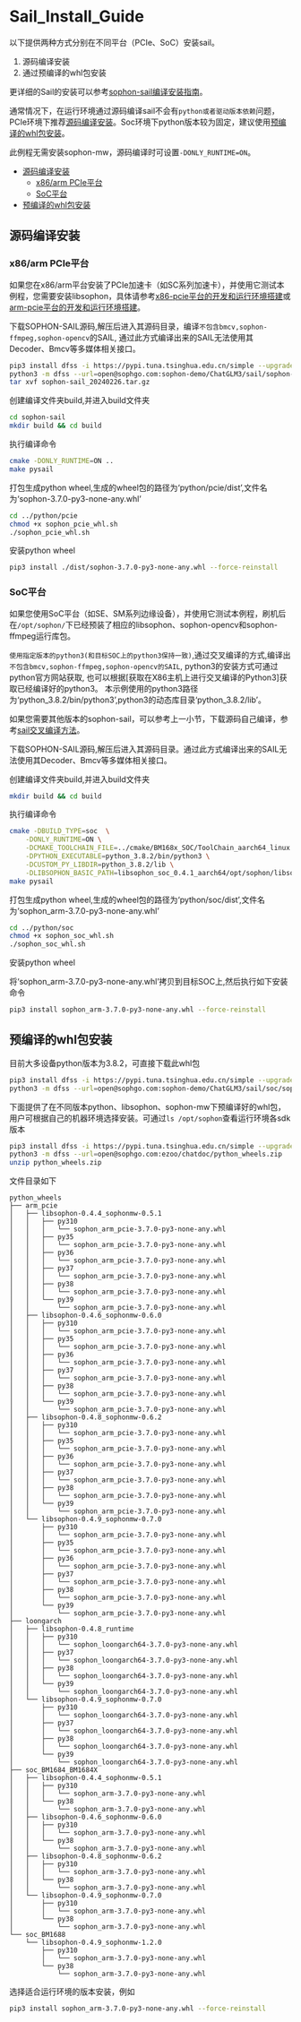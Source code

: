 # Sail_Install_Guide<!-- omit in toc -->

以下提供两种方式分别在不同平台（PCIe、SoC）安装sail。
1. 源码编译安装
2. 通过预编译的whl包安装

更详细的Sail的安装可以参考[sophon-sail编译安装指南](https://doc.sophgo.com/sdk-docs/v23.07.01/docs_latest_release/docs/sophon-sail/docs/zh/html/1_build.html#)。

通常情况下，在运行环境通过源码编译sail不会有`python或者驱动版本依赖`问题，PCIe环境下推荐[源码编译安装](#源码编译安装)。Soc环境下python版本较为固定，建议使用[预编译的whl包安装](#预编译的whl包安装)。

此例程无需安装sophon-mw，源码编译时可设置`-DONLY_RUNTIME=ON`。

- [源码编译安装](#源码编译安装)
  - [x86/arm PCIe平台](#x86arm-pcie平台)
  - [SoC平台](#soc平台)
- [预编译的whl包安装](#预编译的whl包安装)

## 源码编译安装
### x86/arm PCIe平台

如果您在x86/arm平台安装了PCIe加速卡（如SC系列加速卡），并使用它测试本例程，您需要安装libsophon，具体请参考[x86-pcie平台的开发和运行环境搭建](./Environment_Install_Guide.md#3-x86-pcie平台的开发和运行环境搭建)或[arm-pcie平台的开发和运行环境搭建](./Environment_Install_Guide.md#5-arm-pcie平台的开发和运行环境搭建)。

下载SOPHON-SAIL源码,解压后进入其源码目录，编译`不包含bmcv,sophon-ffmpeg,sophon-opencv`的SAIL, 通过此方式编译出来的SAIL无法使用其Decoder、Bmcv等多媒体相关接口。
```bash
pip3 install dfss -i https://pypi.tuna.tsinghua.edu.cn/simple --upgrade
python3 -m dfss --url=open@sophgo.com:sophon-demo/ChatGLM3/sail/sophon-sail_20240226.tar.gz
tar xvf sophon-sail_20240226.tar.gz
```

创建编译文件夹build,并进入build文件夹
```bash
cd sophon-sail
mkdir build && cd build
```
执行编译命令

```bash
cmake -DONLY_RUNTIME=ON ..
make pysail
```
打包生成python wheel,生成的wheel包的路径为‘python/pcie/dist’,文件名为‘sophon-3.7.0-py3-none-any.whl’
```bash
cd ../python/pcie
chmod +x sophon_pcie_whl.sh
./sophon_pcie_whl.sh
```
安装python wheel

```bash
pip3 install ./dist/sophon-3.7.0-py3-none-any.whl --force-reinstall
```

### SoC平台

如果您使用SoC平台（如SE、SM系列边缘设备），并使用它测试本例程，刷机后在`/opt/sophon/`下已经预装了相应的libsophon、sophon-opencv和sophon-ffmpeg运行库包。

`使用指定版本的python3(和目标SOC上的python3保持一致)`,通过交叉编译的方式,编译出`不包含bmcv,sophon-ffmpeg,sophon-opencv的SAIL`, python3的安装方式可通过python官方网站获取, 也可以根据[获取在X86主机上进行交叉编译的Python3]获取已经编译好的python3。 本示例使用的python3路径为‘python_3.8.2/bin/python3’,python3的动态库目录‘python_3.8.2/lib’。

如果您需要其他版本的sophon-sail，可以参考上一小节，下载源码自己编译，参考[sail交叉编译方法](https://doc.sophgo.com/sdk-docs/v23.07.01/docs_latest_release/docs/sophon-sail/docs/zh/html/1_build.html#id5)。

下载SOPHON-SAIL源码,解压后进入其源码目录。通过此方式编译出来的SAIL无法使用其Decoder、Bmcv等多媒体相关接口。

创建编译文件夹build,并进入build文件夹
```bash
mkdir build && cd build
```
执行编译命令
```bash
cmake -DBUILD_TYPE=soc  \
    -DONLY_RUNTIME=ON \
    -DCMAKE_TOOLCHAIN_FILE=../cmake/BM168x_SOC/ToolChain_aarch64_linux.cmake \
    -DPYTHON_EXECUTABLE=python_3.8.2/bin/python3 \
    -DCUSTOM_PY_LIBDIR=python_3.8.2/lib \
    -DLIBSOPHON_BASIC_PATH=libsophon_soc_0.4.1_aarch64/opt/sophon/libsophon-0.4.1 ..
make pysail
```
打包生成python wheel,生成的wheel包的路径为‘python/soc/dist’,文件名为‘sophon_arm-3.7.0-py3-none-any.whl’
```bash
cd ../python/soc
chmod +x sophon_soc_whl.sh
./sophon_soc_whl.sh
```
安装python wheel

将‘sophon_arm-3.7.0-py3-none-any.whl’拷贝到目标SOC上,然后执行如下安装命令
```bash
pip3 install sophon_arm-3.7.0-py3-none-any.whl --force-reinstall
```

## 预编译的whl包安装

目前大多设备python版本为3.8.2，可直接下载此whl包

```bash
pip3 install dfss -i https://pypi.tuna.tsinghua.edu.cn/simple --upgrade
python3 -m dfss --url=open@sophgo.com:sophon-demo/ChatGLM3/sail/soc/sophon_arm-3.7.0-py3-none-any.whl
```

下面提供了在不同版本python、libsophon、sophon-mw下预编译好的whl包，用户可根据自己的机器环境选择安装。可通过`ls /opt/sophon`查看运行环境各sdk版本
```bash
pip3 install dfss -i https://pypi.tuna.tsinghua.edu.cn/simple --upgrade
python3 -m dfss --url=open@sophgo.com:ezoo/chatdoc/python_wheels.zip
unzip python_wheels.zip
```

文件目录如下
```
python_wheels
├── arm_pcie
│   ├── libsophon-0.4.4_sophonmw-0.5.1
│   │   ├── py310
│   │   │   └── sophon_arm_pcie-3.7.0-py3-none-any.whl
│   │   ├── py35
│   │   │   └── sophon_arm_pcie-3.7.0-py3-none-any.whl
│   │   ├── py36
│   │   │   └── sophon_arm_pcie-3.7.0-py3-none-any.whl
│   │   ├── py37
│   │   │   └── sophon_arm_pcie-3.7.0-py3-none-any.whl
│   │   ├── py38
│   │   │   └── sophon_arm_pcie-3.7.0-py3-none-any.whl
│   │   └── py39
│   │       └── sophon_arm_pcie-3.7.0-py3-none-any.whl
│   ├── libsophon-0.4.6_sophonmw-0.6.0
│   │   ├── py310
│   │   │   └── sophon_arm_pcie-3.7.0-py3-none-any.whl
│   │   ├── py35
│   │   │   └── sophon_arm_pcie-3.7.0-py3-none-any.whl
│   │   ├── py36
│   │   │   └── sophon_arm_pcie-3.7.0-py3-none-any.whl
│   │   ├── py37
│   │   │   └── sophon_arm_pcie-3.7.0-py3-none-any.whl
│   │   ├── py38
│   │   │   └── sophon_arm_pcie-3.7.0-py3-none-any.whl
│   │   └── py39
│   │       └── sophon_arm_pcie-3.7.0-py3-none-any.whl
│   ├── libsophon-0.4.8_sophonmw-0.6.2
│   │   ├── py310
│   │   │   └── sophon_arm_pcie-3.7.0-py3-none-any.whl
│   │   ├── py35
│   │   │   └── sophon_arm_pcie-3.7.0-py3-none-any.whl
│   │   ├── py36
│   │   │   └── sophon_arm_pcie-3.7.0-py3-none-any.whl
│   │   ├── py37
│   │   │   └── sophon_arm_pcie-3.7.0-py3-none-any.whl
│   │   ├── py38
│   │   │   └── sophon_arm_pcie-3.7.0-py3-none-any.whl
│   │   └── py39
│   │       └── sophon_arm_pcie-3.7.0-py3-none-any.whl
│   └── libsophon-0.4.9_sophonmw-0.7.0
│       ├── py310
│       │   └── sophon_arm_pcie-3.7.0-py3-none-any.whl
│       ├── py35
│       │   └── sophon_arm_pcie-3.7.0-py3-none-any.whl
│       ├── py36
│       │   └── sophon_arm_pcie-3.7.0-py3-none-any.whl
│       ├── py37
│       │   └── sophon_arm_pcie-3.7.0-py3-none-any.whl
│       ├── py38
│       │   └── sophon_arm_pcie-3.7.0-py3-none-any.whl
│       └── py39
│           └── sophon_arm_pcie-3.7.0-py3-none-any.whl
├── loongarch
│   ├── libsophon-0.4.8_runtime
│   │   ├── py310
│   │   │   └── sophon_loongarch64-3.7.0-py3-none-any.whl
│   │   ├── py37
│   │   │   └── sophon_loongarch64-3.7.0-py3-none-any.whl
│   │   ├── py38
│   │   │   └── sophon_loongarch64-3.7.0-py3-none-any.whl
│   │   └── py39
│   │       └── sophon_loongarch64-3.7.0-py3-none-any.whl
│   └── libsophon-0.4.9_sophonmw-0.7.0
│       ├── py310
│       │   └── sophon_loongarch64-3.7.0-py3-none-any.whl
│       ├── py37
│       │   └── sophon_loongarch64-3.7.0-py3-none-any.whl
│       ├── py38
│       │   └── sophon_loongarch64-3.7.0-py3-none-any.whl
│       └── py39
│           └── sophon_loongarch64-3.7.0-py3-none-any.whl
├── soc_BM1684_BM1684X
│   ├── libsophon-0.4.4_sophonmw-0.5.1
│   │   ├── py310
│   │   │   └── sophon_arm-3.7.0-py3-none-any.whl
│   │   └── py38
│   │       └── sophon_arm-3.7.0-py3-none-any.whl
│   ├── libsophon-0.4.6_sophonmw-0.6.0
│   │   ├── py310
│   │   │   └── sophon_arm-3.7.0-py3-none-any.whl
│   │   └── py38
│   │       └── sophon_arm-3.7.0-py3-none-any.whl
│   ├── libsophon-0.4.8_sophonmw-0.6.2
│   │   ├── py310
│   │   │   └── sophon_arm-3.7.0-py3-none-any.whl
│   │   └── py38
│   │       └── sophon_arm-3.7.0-py3-none-any.whl
│   └── libsophon-0.4.9_sophonmw-0.7.0
│       ├── py310
│       │   └── sophon_arm-3.7.0-py3-none-any.whl
│       └── py38
│           └── sophon_arm-3.7.0-py3-none-any.whl
└── soc_BM1688
    └── libsophon-0.4.9_sophonmw-1.2.0
        ├── py310
        │   └── sophon_arm-3.7.0-py3-none-any.whl
        └── py38
            └── sophon_arm-3.7.0-py3-none-any.whl
```

选择适合运行环境的版本安装，例如
```bash
pip3 install sophon_arm-3.7.0-py3-none-any.whl --force-reinstall
```
